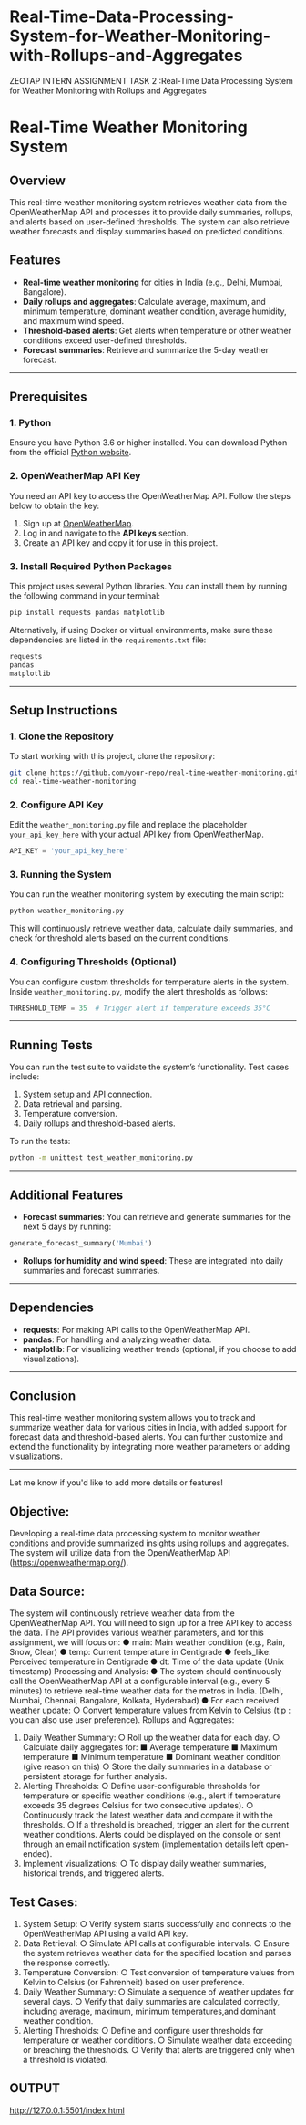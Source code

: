 # Real-Time-Data-Processing-System-for-Weather-Monitoring-with-Rollups-and-Aggregates
ZEOTAP INTERN ASSIGNMENT TASK 2 :Real-Time Data Processing System for Weather Monitoring with Rollups and Aggregates

# Real-Time Weather Monitoring System

## Overview
This real-time weather monitoring system retrieves weather data from the OpenWeatherMap API and processes it to provide daily summaries, rollups, and alerts based on user-defined thresholds. The system can also retrieve weather forecasts and display summaries based on predicted conditions.

## Features
- **Real-time weather monitoring** for cities in India (e.g., Delhi, Mumbai, Bangalore).
- **Daily rollups and aggregates**: Calculate average, maximum, and minimum temperature, dominant weather condition, average humidity, and maximum wind speed.
- **Threshold-based alerts**: Get alerts when temperature or other weather conditions exceed user-defined thresholds.
- **Forecast summaries**: Retrieve and summarize the 5-day weather forecast.

---

## Prerequisites

### 1. Python
Ensure you have Python 3.6 or higher installed. You can download Python from the official [Python website](https://www.python.org/).

### 2. OpenWeatherMap API Key
You need an API key to access the OpenWeatherMap API. Follow the steps below to obtain the key:
1. Sign up at [OpenWeatherMap](https://home.openweathermap.org/users/sign_up).
2. Log in and navigate to the **API keys** section.
3. Create an API key and copy it for use in this project.

### 3. Install Required Python Packages
This project uses several Python libraries. You can install them by running the following command in your terminal:

```bash
pip install requests pandas matplotlib
```

Alternatively, if using Docker or virtual environments, make sure these dependencies are listed in the `requirements.txt` file:
```txt
requests
pandas
matplotlib
```

---

## Setup Instructions

### 1. Clone the Repository
To start working with this project, clone the repository:

```bash
git clone https://github.com/your-repo/real-time-weather-monitoring.git
cd real-time-weather-monitoring
```

### 2. Configure API Key
Edit the `weather_monitoring.py` file and replace the placeholder `your_api_key_here` with your actual API key from OpenWeatherMap.

```python
API_KEY = 'your_api_key_here'
```

### 3. Running the System
You can run the weather monitoring system by executing the main script:

```bash
python weather_monitoring.py
```

This will continuously retrieve weather data, calculate daily summaries, and check for threshold alerts based on the current conditions.

### 4. Configuring Thresholds (Optional)
You can configure custom thresholds for temperature alerts in the system. Inside `weather_monitoring.py`, modify the alert thresholds as follows:

```python
THRESHOLD_TEMP = 35  # Trigger alert if temperature exceeds 35°C
```

---

## Running Tests

You can run the test suite to validate the system’s functionality. Test cases include:
1. System setup and API connection.
2. Data retrieval and parsing.
3. Temperature conversion.
4. Daily rollups and threshold-based alerts.

To run the tests:

```bash
python -m unittest test_weather_monitoring.py
```

---

## Additional Features
- **Forecast summaries**: You can retrieve and generate summaries for the next 5 days by running:

```python
generate_forecast_summary('Mumbai')
```

- **Rollups for humidity and wind speed**: These are integrated into daily summaries and forecast summaries.

---

## Dependencies

- **requests**: For making API calls to the OpenWeatherMap API.
- **pandas**: For handling and analyzing weather data.
- **matplotlib**: For visualizing weather trends (optional, if you choose to add visualizations).

---

## Conclusion
This real-time weather monitoring system allows you to track and summarize weather data for various cities in India, with added support for forecast data and threshold-based alerts. You can further customize and extend the functionality by integrating more weather parameters or adding visualizations.

---

Let me know if you'd like to add more details or features!
## Objective:
Developing  a real-time data processing system to monitor weather conditions and provide
summarized insights using rollups and aggregates. The system will utilize data from the
OpenWeatherMap API (https://openweathermap.org/).
## Data Source:
The system will continuously retrieve weather data from the OpenWeatherMap API. You will
need to sign up for a free API key to access the data. The API provides various weather
parameters, and for this assignment, we will focus on:
● main: Main weather condition (e.g., Rain, Snow, Clear)
● temp: Current temperature in Centigrade
● feels_like: Perceived temperature in Centigrade
● dt: Time of the data update (Unix timestamp)
Processing and Analysis:
● The system should continuously call the OpenWeatherMap API at a configurable interval
(e.g., every 5 minutes) to retrieve real-time weather data for the metros in India. (Delhi,
Mumbai, Chennai, Bangalore, Kolkata, Hyderabad)
● For each received weather update:
○ Convert temperature values from Kelvin to Celsius (tip : you can also use user
preference).
Rollups and Aggregates:
1. Daily Weather Summary:
○ Roll up the weather data for each day.
○ Calculate daily aggregates for:
■ Average temperature
■ Maximum temperature
■ Minimum temperature
■ Dominant weather condition (give reason on this)
○ Store the daily summaries in a database or persistent storage for further analysis.
2. Alerting Thresholds:
○ Define user-configurable thresholds for temperature or specific weather
conditions (e.g., alert if temperature exceeds 35 degrees Celsius for two
consecutive updates).
○ Continuously track the latest weather data and compare it with the thresholds.
○ If a threshold is breached, trigger an alert for the current weather conditions.
Alerts could be displayed on the console or sent through an email notification
system (implementation details left open-ended).
3. Implement visualizations:
○ To display daily weather summaries, historical trends, and triggered alerts.
## Test Cases:
1. System Setup:
○ Verify system starts successfully and connects to the OpenWeatherMap API
using a valid API key.
2. Data Retrieval:
○ Simulate API calls at configurable intervals.
○ Ensure the system retrieves weather data for the specified location and parses
the response correctly.
3. Temperature Conversion:
○ Test conversion of temperature values from Kelvin to Celsius (or Fahrenheit)
based on user preference.
4. Daily Weather Summary:
○ Simulate a sequence of weather updates for several days.
○ Verify that daily summaries are calculated correctly, including average, maximum,
minimum temperatures,and dominant weather condition.
5. Alerting Thresholds:
○ Define and configure user thresholds for temperature or weather conditions.
○ Simulate weather data exceeding or breaching the thresholds.
○ Verify that alerts are triggered only when a threshold is violated.

## OUTPUT
http://127.0.0.1:5501/index.html
